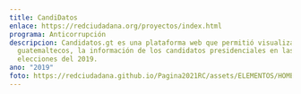 ```yaml
---
title: CandiDatos
enlace: https://redciudadana.org/proyectos/index.html
programa: Anticorrupción
descripcion: Candidatos.gt es una plataforma web que permitió visualizar a los
  guatemaltecos, la información de los candidatos presidenciales en las
  elecciones del 2019.
ano: "2019"
foto: https://redciudadana.github.io/Pagina2021RC/assets/ELEMENTOS/HOME/PROYECTOS/07_CANDIDATOS.png
---
```

